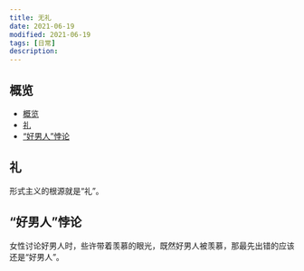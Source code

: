 ```yaml
---
title: 无礼
date: 2021-06-19
modified: 2021-06-19
tags: [日常]
description: 
---
```


## 概览

- [概览](#概览)
- [礼](#礼)
- [“好男人”悖论](#好男人悖论)


## 礼

形式主义的根源就是“礼”。


## “好男人”悖论

女性讨论好男人时，些许带着羡慕的眼光，既然好男人被羡慕，那最先出错的应该还是“好男人”。
